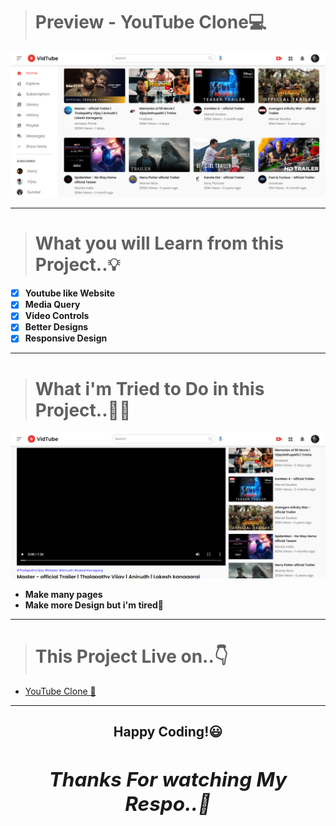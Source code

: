 ># **Preview - YouTube Clone💻** </h1>
![Design](https://github.com/Thiru-cse/Fullstack-Developer/blob/main/My-Project-Screenshots/Youtube%20-%20Thiru%20.png?raw=true)

____

># What you will **Learn** from this **Project..💡**

* [x] **Youtube like Website**
* [x] **Media Query**
* [x] **Video Controls**
* [x] **Better Designs**
* [x] **Responsive Design**

___ 

> # What i'm **Tried** to Do in this Project..🐱‍🏍

![Design](https://github.com/Thiru-cse/Fullstack-Developer/blob/main/My-Project-Screenshots/Play%20Video.png?raw=true)

* **Make many pages**
* **Make more Design but i'm tired🥴**

___

># **This Project Live on..👇**

* [YouTube Clone 🔗](https://confident-torvalds-a239b2.netlify.app/)

___

**<h2 align=center>Happy Coding!😃**
**<h2 align=center>_Thanks For watching My Respo..💖_**



